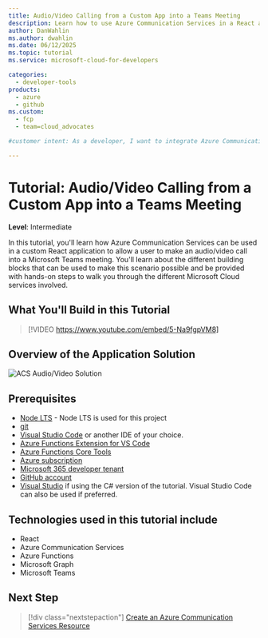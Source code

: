```yaml
---
title: Audio/Video Calling from a Custom App into a Teams Meeting
description: Learn how to use Azure Communication Services in a React app to enable audio/video calling into Microsoft Teams meetings. This tutorial provides an overview of the key components used in this integration.
author: DanWahlin
ms.author: dwahlin
ms.date: 06/12/2025
ms.topic: tutorial
ms.service: microsoft-cloud-for-developers

categories:
  - developer-tools
products:
  - azure
  - github
ms.custom:
  - fcp
  - team=cloud_advocates

#customer intent: As a developer, I want to integrate Azure Communication Services video calling into a React application.

---
```


<!-- markdownlint-disable MD041 -->

# Tutorial: Audio/Video Calling from a Custom App into a Teams Meeting

**Level**: Intermediate

In this tutorial, you'll learn how Azure Communication Services can be used in a custom React application to allow a user to make an audio/video call into a Microsoft Teams meeting. You'll learn about the different building blocks that can be used to make this scenario possible and be provided with hands-on steps to walk you through the different Microsoft Cloud services involved.

## What You'll Build in this Tutorial

>[!VIDEO https://www.youtube.com/embed/5-Na9fgpVM8]

## Overview of the Application Solution

![ACS Audio/Video Solution](./media/architecture-no-title.png "Scenario Architecture")

## Prerequisites

- [Node LTS](https://nodejs.org) - Node LTS is used for this project
- [git](/devops/develop/git/install-and-set-up-git)
- [Visual Studio Code](https://code.visualstudio.com/) or another IDE of your choice.
- [Azure Functions Extension for VS Code](https://marketplace.visualstudio.com/items?itemName=ms-azuretools.vscode-azurefunctions)
- [Azure Functions Core Tools](/azure/azure-functions/functions-run-local?tabs=linux%2Cisolated-process%2Cnode-v4%2Cpython-v2%2Chttp-trigger%2Ccontainer-apps&pivots=programming-language-csharp)
- [Azure subscription](https://azure.microsoft.com/free/search)
- [Microsoft 365 developer tenant](https://developer.microsoft.com/microsoft-365/dev-program)
- [GitHub account](https://github.com)
- [Visual Studio](https://visualstudio.microsoft.com) if using the C# version of the tutorial. Visual Studio Code can also be used if preferred.

## Technologies used in this tutorial include

- React
- Azure Communication Services
- Azure Functions
- Microsoft Graph
- Microsoft Teams

## Next Step

> [!div class="nextstepaction"]
> [Create an Azure Communication Services Resource](02-create-acs-resource.md)
